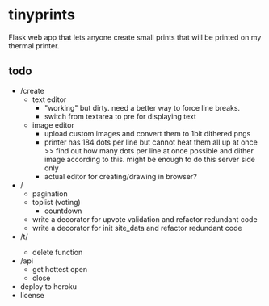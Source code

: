 # tinyprints
Flask web app that lets anyone create small prints that will be printed on my thermal printer.


## todo
- /create
    - text editor
        - "working" but dirty. need a better way to force line breaks.
        - switch from textarea to pre for displaying text
    - image editor
        - upload custom images and convert them to 1bit dithered pngs
        - printer has 184 dots per line but cannot heat them all up at once >> find out how many dots per line at once possible and dither image according to this. might be enough to do this server side only
        - actual editor for creating/drawing in browser?
- /
    - pagination
    - toplist (voting)
        - countdown
    - write a decorator for upvote validation and refactor redundant code
    - write a decorator for init site_data and refactor redundant code
- /t/<id>
    - delete function
- /api
    - get hottest open
    - close
- deploy to heroku
- license